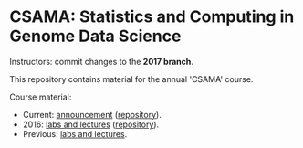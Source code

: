 # CSAMA: Statistics and Computing in Genome Data Science

Instructors: commit changes to the **2017 branch**.

This repository contains material for the annual 'CSAMA' course.

Course material:

- Current: [announcement][] ([repository][2017-repo]).
- 2016: [labs and lectures][2016] ([repository][2016-repo]).
- Previous: [labs and lectures][bioc-course-material].

[Announcement]: http://www.huber.embl.de/csama2017/
[2017-repo]: https://github.com/Bioconductor/CSAMA/tree/2017
[2016]: https://www.bioconductor.org/help/course-materials/2016/CSAMA/
[2016-repo]: https://github.com/Bioconductor/CSAMA2016
[bioc-course-material]: http://bioconductor.org/help/course-materials/
